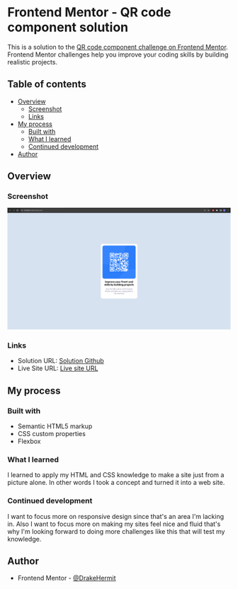 # Frontend Mentor - QR code component solution

This is a solution to the [QR code component challenge on Frontend Mentor](https://www.frontendmentor.io/challenges/qr-code-component-iux_sIO_H). Frontend Mentor challenges help you improve your coding skills by building realistic projects. 

## Table of contents

- [Overview](#overview)
  - [Screenshot](#screenshot)
  - [Links](#links)
- [My process](#my-process)
  - [Built with](#built-with)
  - [What I learned](#what-i-learned)
  - [Continued development](#continued-development)
- [Author](#author)

## Overview

### Screenshot

![Solution Screenshot](<images/Solution QR Code.png>)

### Links

- Solution URL: [Solution Github](https://github.com/DrakeHermit/QR-Code-Component)
- Live Site URL: [Live site URL](https://dancing-gumdrop-56bc01.netlify.app/)

## My process

### Built with

- Semantic HTML5 markup
- CSS custom properties
- Flexbox

### What I learned

I learned to apply my HTML and CSS knowledge to make a site just from a picture alone. In other words I took a concept and turned it into a web site.

### Continued development

I want to focus more on responsive design since that's an area I'm lacking in. Also I want to focus more on making my sites feel nice and fluid that's why I'm looking forward to doing more challenges like this that will test my knowledge.

## Author

- Frontend Mentor - [@DrakeHermit](https://www.frontendmentor.io/profile/DrakeHermit)




